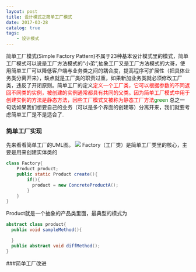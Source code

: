 ```yaml
---
layout: post
title: 设计模式之简单工厂模式
date: 2017-03-28
catalog: true
tags: 
    - 设计模式
---
```

简单工厂模式(Simple Factory Pattern)不属于23种基本设计模式里的模式，简单工厂模式可以说是工厂方法模式的“小弟”,抽象工厂又是工厂方法模式的大哥，使用简单工厂可以降低客户端与业务类之间的耦合度，提高程序可扩展性（把具体业务类分离开来），缺点就是工厂类的职责过重，如果新加业务类就必须修改工厂类，违反了开闭原则。简单工厂的定义<font color = red>定义一个工厂类，它可以根据参数的不同返回不同类的实例，被创建的实例通常都具有共同的父类。因为简单工厂模式中用于创建实例的方法是静态方法，因些工厂模式又被称为静态工厂方法</font><font color = green>green</font> 总之一句话如果我们想要自己的业务（可以是多个界面的创建等）分离开来，我们就要考虑简单工厂是不是适合了.<!-- more -->
### 简单工厂实现
先来看看简单工厂的UML图。
![](http://of0xqj5p6.bkt.clouddn.com/2017/0328factory.png)
Factory（工厂类）是简单工厂类里的核心，主要是用来创建实体类的
```java
class Factory{
    Product product;
    public static Product create(){
        if(){
          product = new ConcreteProductA();
        }
    }
}
```
Product就是一个抽象的产品类里面，最典型的模式为
```java
abstract class product{
  public void sampleMethod(){

  }
  public abstract void diffMethod();
}
```
###简单工厂改进
